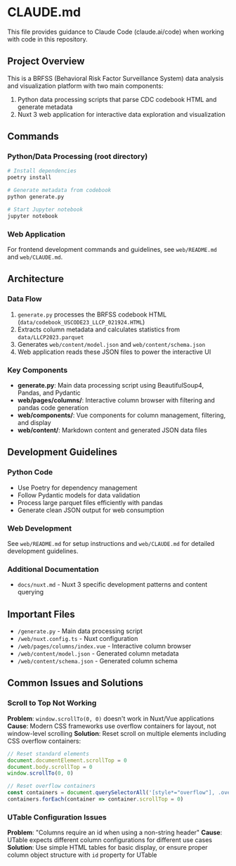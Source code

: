 # CLAUDE.md

This file provides guidance to Claude Code (claude.ai/code) when working with code in this repository.

## Project Overview

This is a BRFSS (Behavioral Risk Factor Surveillance System) data analysis and visualization platform with two main components:
1. Python data processing scripts that parse CDC codebook HTML and generate metadata
2. Nuxt 3 web application for interactive data exploration and visualization

## Commands

### Python/Data Processing (root directory)
```bash
# Install dependencies
poetry install

# Generate metadata from codebook
python generate.py

# Start Jupyter notebook
jupyter notebook
```

### Web Application
For frontend development commands and guidelines, see `web/README.md` and `web/CLAUDE.md`.

## Architecture

### Data Flow
1. `generate.py` processes the BRFSS codebook HTML (`data/codebook_USCODE23_LLCP_021924.HTML`)
2. Extracts column metadata and calculates statistics from `data/LLCP2023.parquet`
3. Generates `web/content/model.json` and `web/content/schema.json`
4. Web application reads these JSON files to power the interactive UI

### Key Components
- **generate.py**: Main data processing script using BeautifulSoup4, Pandas, and Pydantic
- **web/pages/columns/**: Interactive column browser with filtering and pandas code generation
- **web/components/**: Vue components for column management, filtering, and display
- **web/content/**: Markdown content and generated JSON data files

## Development Guidelines

### Python Code
- Use Poetry for dependency management
- Follow Pydantic models for data validation
- Process large parquet files efficiently with pandas
- Generate clean JSON output for web consumption

### Web Development
See `web/README.md` for setup instructions and `web/CLAUDE.md` for detailed development guidelines.

### Additional Documentation
- `docs/nuxt.md` - Nuxt 3 specific development patterns and content querying

## Important Files
- `/generate.py` - Main data processing script
- `/web/nuxt.config.ts` - Nuxt configuration
- `/web/pages/columns/index.vue` - Interactive column browser
- `/web/content/model.json` - Generated column metadata
- `/web/content/schema.json` - Generated column schema

## Common Issues and Solutions

### Scroll to Top Not Working
**Problem**: `window.scrollTo(0, 0)` doesn't work in Nuxt/Vue applications
**Cause**: Modern CSS frameworks use overflow containers for layout, not window-level scrolling
**Solution**: Reset scroll on multiple elements including CSS overflow containers:
```javascript
// Reset standard elements
document.documentElement.scrollTop = 0
document.body.scrollTop = 0
window.scrollTo(0, 0)

// Reset overflow containers
const containers = document.querySelectorAll('[style*="overflow"], .overflow-auto, .overflow-y-auto, .overflow-scroll, .overflow-y-scroll')
containers.forEach(container => container.scrollTop = 0)
```

### UTable Configuration Issues
**Problem**: "Columns require an id when using a non-string header"
**Cause**: UTable expects different column configurations for different use cases
**Solution**: Use simple HTML tables for basic display, or ensure proper column object structure with `id` property for UTable